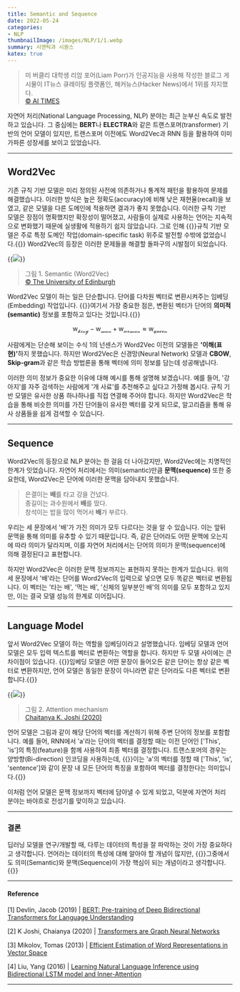 ```yaml
---
title: Semantic and Sequence
date: 2022-05-24
categories:
- NLP
thumbnailImage: /images/NLP/1/1.webp
summary: 시맨틱과 시퀀스
katex: true
---
```

>미 버클리 대학생 리암 포어(Liam Porr)가 인공지능을 사용해 작성한 블로그 게시물이 IT뉴스 큐레이팅 플랫폼인, 해커뉴스(Hacker News)에서 1위를 차지했다.<br>
[© AI TIMES](http://www.aitimes.com/news/articleView.html?idxno=131593)

자연어 처리(National Language Processing, NLP) 분야는 최근 눈부신 속도로 발전하고 있습니다. 그 중심에는 <strong>BERT</strong>나 <strong>ELECTRA</strong>와 같은 트랜스포머(transformer) 기반의 언어 모델이 있지만, 트랜스포머 이전에도 Word2Vec과 RNN 등을 활용하여 이미 가파른 성장세를 보이고 있었습니다.

---
## Word2Vec
기존 규칙 기반 모델은 미리 정의된 사전에 의존하거나 통계적 패턴을 활용하여 문제를 해결했습니다. 이러한 방식은 높은 정확도(accuracy)에 비해 낮은 재현율(recall)을 보였고, 같은 모델을 다른 도메인에 적용하면 결과가 좋지 못했습니다. 이러한 규칙 기반 모델은 장점이 명확했지만 확장성이 떨어졌고, 사람들이 실제로 사용하는 언어는 지속적으로 변화했기 때문에 실생활에 적용하기 쉽지 않았습니다. 그로 인해 {{<hl-text primary>}}규칙 기반 모델은 주로 특정 도메인 작업(domain-specific task) 위주로 발전할 수밖에 없었습니다.{{</hl-text>}} Word2Vec의 등장은 이러한 문제들을 해결할 돌파구의 시발점이 되었습니다.

{{<image classes="center" src="/images/NLP/1/1.webp">}}
> 그림 1. Semantic (Word2Vec)<br>
[© The University of Edinburgh](https://www.ed.ac.uk/informatics/news-events/stories/2019/king-man-woman-queen-the-hidden-algebraic-struct)

Word2Vec 모델이 하는 일은 단순합니다. 단어를 다차원 벡터로 변환시켜주는 임베딩(Embedding) 작업입니다. {{<hl-text primary>}}여기서 가장 중요한 점은, 변환된 벡터가 단어의 <strong>의미적(semantic)</strong> 정보를 포함하고 있다는 것입니다.{{</hl-text>}}

$$\tag{1} \mathrm{w_\mathcal{king}} - \mathrm{w_\mathcal{man}} + \mathrm{w_\mathcal{woman}}  \approx \mathrm{w_\mathcal{queen}}$$

사람에게는 단순해 보이는 수식 1의 넌센스가 Word2Vec 이전의 모델들은 <strong>'이해(표현)'</strong>하지 못했습니다. 하지만 Word2Vec은 신경망(Neural Network) 모델과 <strong>CBOW</strong>, <strong>Skip-gram</strong>과 같은 학습 방법론을 통해 벡터에 의미 정보를 담는데 성공해냅니다.

이러한 의미 정보가 중요한 이유에 대해 예시를 통해 설명해 보겠습니다. 예를 들어, '강아지'를 자주 검색하는 사람에게 '개 사료'를 추천해주고 싶다고 가정해 봅시다. 규칙 기반 모델은 유사한 상품 하나하나를 직접 연결해 주어야 합니다. 하지만 Word2Vec은 학습을 통해 비슷한 의미를 가진 단어들이 유사한 벡터를 갖게 되므로, 알고리즘을 통해 유사 상품들을 쉽게 검색할 수 있습니다.

---
## Sequence
Word2Vec의 등장으로 NLP 분야는 한 걸음 더 나아갔지만, Word2Vec에는 치명적인 한계가 잇었습니다. 자연어 처리에서는 의미(semantic)만큼 <strong>문맥(sequence)</strong> 또한 중요한데, Word2Vec은 단어에 이러한 문맥을 담아내지 못했습니다.

> 은결이는 <strong>배</strong>를 타고 강을 건넜다.<br>
종길이는 과수원에서 <strong>배</strong>를 땄다.<br>
창석이는 밥을 많이 먹어서 <strong>배</strong>가 부르다.

우리는 세 문장에서 '배'가 가진 의미가 모두 다르다는 것을 알 수 있습니다. 이는 앞뒤 문맥을 통해 의미를 유추할 수 있기 때문입니다. 즉, 같은 단어라도 어떤 문맥에 오는지에 따라 의미가 달라지며, 이를 자연어 처리에서는 단어의 의미가 문맥(sequence)에 의해 결정된다고 표현합니다.

하지만 Word2Vec은 이러한 문맥 정보까지는 표현하지 못하는 한계가 있습니다. 위의 세 문장에서 '배'라는 단어를 Word2Vec의 입력으로 넣으면 모두 똑같은 벡터로 변환됩니다. 이 벡터는 '타는 배', '먹는 배', '신체의 일부분인 배'의 의미를 모두 포함하고 있지만, 이는 결국 모델 성능의 한계로 이어집니다.

---
## Language Model
앞서 Word2Vec 모델이 하는 역할을 임베딩이라고 설명했습니다. 임베딩 모델과 언어 모델은 모두 입력 텍스트를 벡터로 변환하는 역할을 합니다. 하지만 두 모델 사이에는 큰 차이점이 있습니다. {{<hl-text primary>}}임베딩 모델은 어떤 문장이 들어오든 같은 단어는 항상 같은 벡터로 변환하지만, 언어 모델은 동일한 문장이 아니라면 같은 단어라도 다른 벡터로 변환합니다.{{</hl-text>}}

{{<image classes="center" src="/images/NLP/1/3.webp">}}
> 그림 2. Attention mechanism<br>
[Chaitanya K. Joshi (2020)](https://thegradient.pub/transformers-are-graph-neural-networks/)

언어 모델은 그림과 같이 해당 단어의 벡터를 계산하기 위해 주변 단어의 정보를 포함합니다. 예를 들어, RNN에서 'a'라는 단어의 벡터를 결정할 때는 이전 단어인 ['This', 'is']의 특징(feature)을 함께 사용하여 최종 벡터를 결정합니다. 트랜스포머의 경우는 양방향(Bi-direction) 인코딩을 사용하는데, {{<hl-text primary>}}이는 'a'의 벡터를 정할 때 ['This', 'is', 'sentence']와 같이 문장 내 모든 단어의 특징을 포함하여 벡터를 결정한다는 의미입니다.{{</hl-text>}}

이처럼 언어 모델은 문맥 정보까지 벡터에 담아낼 수 있게 되었고, 덕분에 자연어 처리 분야는 바야흐로 전성기를 맞이하고 있습니다.

---
### 결론
딥러닝 모델을 연구/개발할 때, 다루는 데이터의 특성을 잘 파악하는 것이 가장 중요하다고 생각합니다. 언어라는 데이터의 특성에 대해 알아야 할 개념이 많지만, {{<hl-text primary>}}그중에서도 의미(Semantic)와 문맥(Sequence)이 가장 핵심이 되는 개념이라고 생각합니다.{{</hl-text>}}

---
#### Reference
[1] Devlin, Jacob (2019) | [BERT: Pre-training of Deep Bidirectional Transformers for Language Understanding](https://arxiv.org/abs/1810.04805)

[2] K Joshi, Chaianya (2020) | [Transformers are Graph Neural Networks](https://thegradient.pub/transformers-are-graph-neural-networks/)

[3] Mikolov, Tomas (2013) | [Efficient Estimation of Word Representations in Vector Space](https://arxiv.org/abs/1301.3781)

[4] Liu, Yang (2016) | [Learning Natural Language Inference using Bidirectional LSTM model and Inner-Attention](https://arxiv.org/abs/1605.09090)

---